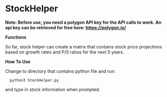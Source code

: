 # StockHelper
**Note: Before use, you need a polygon API key for the API calls to work. An api key can be retrieved for free here: https://polygon.io/**

**Functions**

So far, stock helper can create a matrix that contains stock price projections based on growth rates and P/S ratios for the next 5 years.


**How To Use**

Change to directory that contains python file and run:

      python3 StockHelper.py

and type in stock information when prompted.

